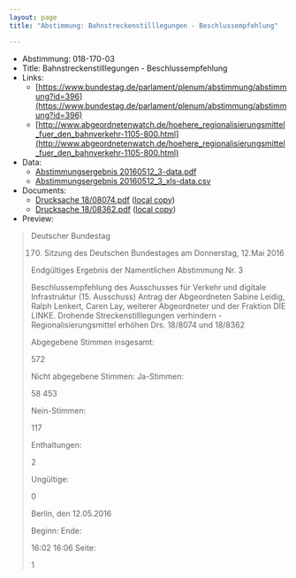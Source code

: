 ```yaml
---
layout: page
title: "Abstimmung: Bahnstreckenstilllegungen - Beschlussempfehlung"

---
```


* Abstimmung: 018-170-03
* Title: Bahnstreckenstilllegungen - Beschlussempfehlung
* Links: 
    * [https://www.bundestag.de/parlament/plenum/abstimmung/abstimmung?id=396](https://www.bundestag.de/parlament/plenum/abstimmung/abstimmung?id=396)
    * [http://www.abgeordnetenwatch.de/hoehere_regionalisierungsmittel_fuer_den_bahnverkehr-1105-800.html](http://www.abgeordnetenwatch.de/hoehere_regionalisierungsmittel_fuer_den_bahnverkehr-1105-800.html)
* Data: 
    * [Abstimmungsergebnis 20160512_3-data.pdf](/res/abstimmungsliste/20160512_3-data.pdf)
    * [Abstimmungsergebnis 20160512_3_xls-data.csv](/res/abstimmungsliste/analyses/20160512_3_xls-data.csv)
* Documents: 
    * [Drucksache 18/08074.pdf](http://dip21.bundestag.de/dip21/btd/18/080/1808074.pdf) ([local copy](/res/abstimmungsdaten/018-170-03/1808074.pdf))
    * [Drucksache 18/08362.pdf](http://dip21.bundestag.de/dip21/btd/18/083/1808362.pdf) ([local copy](/res/abstimmungsdaten/018-170-03/1808362.pdf))
* Preview: 
> Deutscher Bundestag
> 
> 170. Sitzung des Deutschen Bundestages
> am Donnerstag, 12.Mai 2016
> 
> Endgültiges Ergebnis der Namentlichen Abstimmung Nr. 3
> 
> Beschlussempfehlung des Ausschusses für Verkehr und digitale Infrastruktur (15.
> Ausschuss)
> Antrag der Abgeordneten Sabine Leidig, Ralph Lenkert, Caren Lay, weiterer Abgeordneter
> und der Fraktion DIE LINKE.
> Drohende Streckenstilllegungen verhindern - Regionalisierungsmittel erhöhen
> Drs. 18/8074 und 18/8362
> 
> Abgegebene Stimmen insgesamt:
> 
> 572
> 
> Nicht abgegebene Stimmen:
> Ja-Stimmen:
> 
> 58
> 453
> 
> Nein-Stimmen:
> 
> 117
> 
> Enthaltungen:
> 
> 2
> 
> Ungültige:
> 
> 0
> 
> Berlin, den 12.05.2016
> 
> Beginn:
> Ende:
> 
> 16:02
> 16:06
> Seite:
> 
> 1
> 
> 
